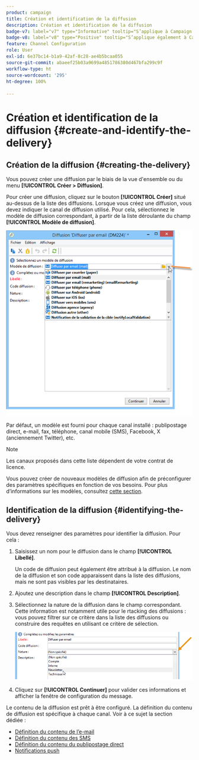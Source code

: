 ```yaml
---
product: campaign
title: Création et identification de la diffusion
description: Création et identification de la diffusion
badge-v7: label="v7" type="Informative" tooltip="S’applique à Campaign Classic v7"
badge-v8: label="v8" type="Positive" tooltip="S’applique également à Campaign v8"
feature: Channel Configuration
role: User
exl-id: 6e37bc14-b1a9-42af-8c28-ae4b5bcaa055
source-git-commit: abaeef25b03a9699a4851786380d467bfa299c9f
workflow-type: ht
source-wordcount: '295'
ht-degree: 100%

---
```


# Création et identification de la diffusion {#create-and-identify-the-delivery}

## Création de la diffusion {#creating-the-delivery}

Vous pouvez créer une diffusion par le biais de la vue d&#39;ensemble ou du menu **[!UICONTROL Créer > Diffusion]**.


Pour créer une diffusion, cliquez sur le bouton **[!UICONTROL Créer]** situé au-dessus de la liste des diffusions. Lorsque vous créez une diffusion, vous devez indiquer le canal de diffusion utilisé. Pour cela, sélectionnez le modèle de diffusion correspondant, à partir de la liste déroulante du champ **[!UICONTROL Modèle de diffusion]**.

![](assets/s_ncs_user_wizard_email01_1.png)

Par défaut, un modèle est fourni pour chaque canal installé : publipostage direct, e-mail, fax, téléphone, canal mobile (SMS), Facebook, X (anciennement Twitter), etc.

>[!NOTE]
>
>Les canaux proposés dans cette liste dépendent de votre contrat de licence.

Vous pouvez créer de nouveaux modèles de diffusion afin de préconfigurer des paramètres spécifiques en fonction de vos besoins. Pour plus d’informations sur les modèles, consultez [cette section](about-templates.md).

## Identification de la diffusion {#identifying-the-delivery}

Vous devez renseigner des paramètres pour identifier la diffusion. Pour cela :

1. Saisissez un nom pour le diffusion dans le champ **[!UICONTROL Libellé]**.

   Un code de diffusion peut également être attribué à la diffusion. Le nom de la diffusion et son code apparaissent dans la liste des diffusions, mais ne sont pas visibles par les destinataires.

1. Ajoutez une description dans le champ **[!UICONTROL Description]**.
1. Sélectionnez la nature de la diffusion dans le champ correspondant. Cette information est notamment utile pour le rtacking des diffusions : vous pouvez filtrer sur ce critère dans la liste des diffusions ou construire des requêtes en utilisant ce critère de sélection.

   ![](assets/s_ncs_user_email_del_nature.png)

1. Cliquez sur **[!UICONTROL Continuer]** pour valider ces informations et afficher la fenêtre de configuration du message.

Le contenu de la diffusion est prêt à être configuré. La définition du contenu de diffusion est spécifique à chaque canal. Voir à ce sujet la section dédiée :

* [Définition du contenu de l’e-mail](defining-the-email-content.md)
* [Définition du contenu des SMS](sms-create.md#defining-the-sms-content)
* [Définition du contenu du publipostage direct](defining-the-direct-mail-content.md)
* [Notifications push](about-mobile-app-channel.md)
